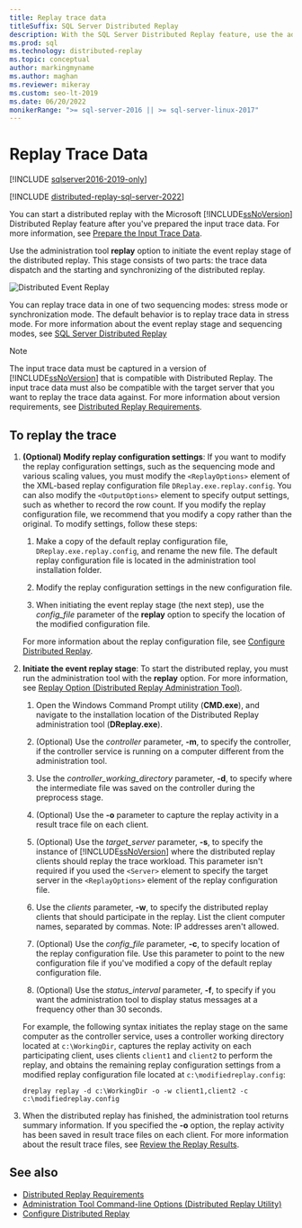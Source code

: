 ```yaml
---
title: Replay trace data
titleSuffix: SQL Server Distributed Replay
description: With the SQL Server Distributed Replay feature, use the administration tool replay option to initiate the event replay stage of the distributed replay.
ms.prod: sql
ms.technology: distributed-replay
ms.topic: conceptual
author: markingmyname
ms.author: maghan
ms.reviewer: mikeray
ms.custom: seo-lt-2019
ms.date: 06/20/2022
monikerRange: ">= sql-server-2016 || >= sql-server-linux-2017"
---
```


# Replay Trace Data

[!INCLUDE [sqlserver2016-2019-only](../../includes/applies-to-version/sqlserver2016-2019-only.md)]

[!INCLUDE [distributed-replay-sql-server-2022](../../includes/distributed-replay-sql-server-2022.md)]

You can start a distributed replay with the Microsoft [!INCLUDE[ssNoVersion](../../includes/ssnoversion-md.md)] Distributed Replay feature after you've prepared the input trace data. For more information, see [Prepare the Input Trace Data](../../tools/distributed-replay/prepare-the-input-trace-data.md).

Use the administration tool **replay** option to initiate the event replay stage of the distributed replay. This stage consists of two parts: the trace data dispatch and the starting and synchronizing of the distributed replay.

![Distributed Event Replay](../../tools/distributed-replay/media/eventreplay.gif "Distributed Event Replay")

You can replay trace data in one of two sequencing modes: stress mode or synchronization mode. The default behavior is to replay trace data in stress mode. For more information about the event replay stage and sequencing modes, see [SQL Server Distributed Replay](../../tools/distributed-replay/sql-server-distributed-replay.md)

> [!NOTE]  
> The input trace data must be captured in a version of [!INCLUDE[ssNoVersion](../../includes/ssnoversion-md.md)] that is compatible with Distributed Replay. The input trace data must also be compatible with the target server that you want to replay the trace data against. For more information about version requirements, see [Distributed Replay Requirements](../../tools/distributed-replay/distributed-replay-requirements.md).

## To replay the trace

1. **(Optional) Modify replay configuration settings**: If you want to modify the replay configuration settings, such as the sequencing mode and various scaling values, you must modify the `<ReplayOptions>` element of the XML-based replay configuration file `DReplay.exe.replay.config`. You can also modify the `<OutputOptions>` element to specify output settings, such as whether to record the row count. If you modify the replay configuration file, we recommend that you modify a copy rather than the original. To modify settings, follow these steps:

    1. Make a copy of the default replay configuration file, `DReplay.exe.replay.config`, and rename the new file. The default replay configuration file is located in the administration tool installation folder.

    2. Modify the replay configuration settings in the new configuration file.

    3. When initiating the event replay stage (the next step), use the *config_file* parameter of the **replay** option to specify the location of the modified configuration file.

     For more information about the replay configuration file, see [Configure Distributed Replay](../../tools/distributed-replay/configure-distributed-replay.md).

2. **Initiate the event replay stage**: To start the distributed replay, you must run the administration tool with the **replay** option. For more information, see [Replay Option &#40;Distributed Replay Administration Tool&#41;](../../tools/distributed-replay/replay-option-distributed-replay-administration-tool.md).

    1. Open the Windows Command Prompt utility (**CMD.exe**), and navigate to the installation location of the Distributed Replay administration tool (**DReplay.exe**).

    2. (Optional) Use the *controller* parameter, **-m**, to specify the controller, if the controller service is running on a computer different from the administration tool.

    3. Use the *controller_working_directory* parameter, **-d**, to specify where the intermediate file was saved on the controller during the preprocess stage.

    4. (Optional) Use the **-o** parameter to capture the replay activity in a result trace file on each client.

    5. (Optional) Use the *target_server* parameter, **-s**, to specify the instance of [!INCLUDE[ssNoVersion](../../includes/ssnoversion-md.md)] where the distributed replay clients should replay the trace workload. This parameter isn't required if you used the `<Server>` element to specify the target server in the `<ReplayOptions>` element of the replay configuration file.

    6. Use the *clients* parameter, **-w**, to specify the distributed replay clients that should participate in the replay. List the client computer names, separated by commas. Note: IP addresses aren't allowed.

    7. (Optional) Use the *config_file* parameter, **-c**, to specify location of the replay configuration file. Use this parameter to point to the new configuration file if you've modified a copy of the default replay configuration file.

    8. (Optional) Use the *status_interval* parameter, **-f**, to specify if you want the administration tool to display status messages at a frequency other than 30 seconds.

     For example, the following syntax initiates the replay stage on the same computer as the controller service, uses a controller working directory located at `c:\WorkingDir`, captures the replay activity on each participating client, uses clients `client1` and `client2` to perform the replay, and obtains the remaining replay configuration settings from a modified replay configuration file located at `c:\modifiedreplay.config`:

     `dreplay replay -d c:\WorkingDir -o -w client1,client2 -c c:\modifiedreplay.config`

3. When the distributed replay has finished, the administration tool returns summary information. If you specified the **-o** option, the replay activity has been saved in result trace files on each client. For more information about the result trace files, see [Review the Replay Results](../../tools/distributed-replay/review-the-replay-results.md).

## See also

- [Distributed Replay Requirements](../../tools/distributed-replay/distributed-replay-requirements.md)
- [Administration Tool Command-line Options &#40;Distributed Replay Utility&#41;](../../tools/distributed-replay/administration-tool-command-line-options-distributed-replay-utility.md)
- [Configure Distributed Replay](../../tools/distributed-replay/configure-distributed-replay.md)
